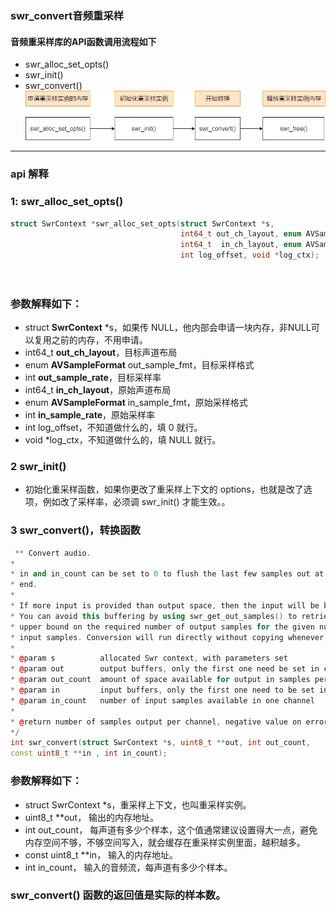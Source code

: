 ### swr_convert音频重采样

####  音频重采样库的API函数调用流程如下
 * swr_alloc_set_opts()
 * swr_init()
 * swr_convert()
![音频重采样库的API函数调用流程](doc/音频重采样库的API函数调用流程.png)
-----
### api 解释
### 1: swr_alloc_set_opts()
```c++
struct SwrContext *swr_alloc_set_opts(struct SwrContext *s,
                                      int64_t out_ch_layout, enum AVSampleFormat out_sample_fmt, int out_sample_rate,
                                      int64_t  in_ch_layout, enum AVSampleFormat  in_sample_fmt, int  in_sample_rate,
                                      int log_offset, void *log_ctx);




```
### 参数解释如下：
* struct **SwrContext** *s，如果传 NULL，他内部会申请一块内存，非NULL可以复用之前的内存，不用申请。
* int64_t **out_ch_layout**，目标声道布局
* enum **AVSampleFormat** out_sample_fmt，目标采样格式
* int **out_sample_rate**，目标采样率
* int64_t **in_ch_layout**，原始声道布局
* enum **AVSampleFormat** in_sample_fmt，原始采样格式
* int **in_sample_rate**，原始采样率
* int log_offset，不知道做什么的，填 0 就行。
* void *log_ctx，不知道做什么的，填 NULL 就行。
### 2 swr_init()
* 初始化重采样函数，如果你更改了重采样上下文的 options，也就是改了选项，例如改了采样率，必须调 swr_init() 才能生效。。
### 3 swr_convert()，转换函数
```c++
 ** Convert audio.
*
* in and in_count can be set to 0 to flush the last few samples out at the
* end.
*
* If more input is provided than output space, then the input will be buffered.
* You can avoid this buffering by using swr_get_out_samples() to retrieve an
* upper bound on the required number of output samples for the given number of
* input samples. Conversion will run directly without copying whenever possible.
*
* @param s          allocated Swr context, with parameters set
* @param out        output buffers, only the first one need be set in case of packed audio
* @param out_count  amount of space available for output in samples per channel
* @param in         input buffers, only the first one need to be set in case of packed audio
* @param in_count   number of input samples available in one channel
*
* @return number of samples output per channel, negative value on error
*/
int swr_convert(struct SwrContext *s, uint8_t **out, int out_count,
const uint8_t **in , int in_count);

```
### 参数解释如下：
* struct SwrContext *s，重采样上下文，也叫重采样实例。
* uint8_t **out，       输出的内存地址。
* int out_count，       每声道有多少个样本，这个值通常建议设置得大一点，避免内存空间不够，不够空间写入，就会缓存在重采样实例里面，越积越多。
* const uint8_t **in，   输入的内存地址。
* int in_count，      输入的音频流，每声道有多少个样本。
### swr_convert() 函数的返回值是实际的样本数。




